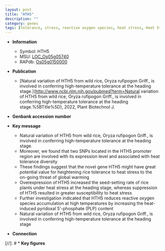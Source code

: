 ```yaml
---
layout: post
title: "HTH5"
description: ""
category: genes
tags: [tolerance, stress, reactive oxygen species, heat stress, Heat Stress, heat tolerance, high-temperature tolerance]
---
```


* **Information**  
    + Symbol: HTH5  
    + MSU: [LOC_Os05g05740](http://rice.uga.edu/cgi-bin/ORF_infopage.cgi?orf=LOC_Os05g05740)  
    + RAPdb: [Os05g0150000](http://rapdb.dna.affrc.go.jp/viewer/gbrowse_details/irgsp1?name=Os05g0150000)  

* **Publication**  
    + [Natural variation of HTH5 from wild rice, Oryza rufipogon Griff., is involved in conferring high-temperature tolerance at the heading stage.](http://www.ncbi.nlm.nih.gov/pubmed?term=Natural variation of HTH5 from wild rice, Oryza rufipogon Griff., is involved in conferring high-temperature tolerance at the heading stage.%5BTitle%5D), 2022, Plant Biotechnol J.

* **Genbank accession number**  

* **Key message**  
    + Natural variation of HTH5 from wild rice, Oryza rufipogon Griff., is involved in conferring high-temperature tolerance at the heading stage.
    + Moreover, we found that two SNPs located in the HTH5 promoter region are involved with its expression level and associated with heat tolerance diversity
    + These findings suggest that the novel gene HTH5 might have great potential value for heightening rice tolerance to heat stress to the on-going threat of global warming
    + Overexpression of HTH5 increased the seed-setting rate of rice plants under heat stress at the heading stage, whereas suppression of HTH5 resulted in greater susceptibility to heat stress
    + Further investigation indicated that HTH5 reduces reactive oxygen species accumulation at high temperatures by increasing the heat-induced pyridoxal 5&#x27;-phosphate (PLP) content
    + Natural variation of HTH5 from wild rice, Oryza rufipogon Griff., is involved in conferring high-temperature tolerance at the heading stage

* **Connection**  

[//]: # * **Key figures**  


